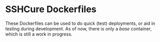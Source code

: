 SSHCure Dockerfiles
===================

These Dockerfiles can be used to do quick (test) deployments, or aid in testing during development.
As of now, there is only a *base* container, which is still a work in progress.
